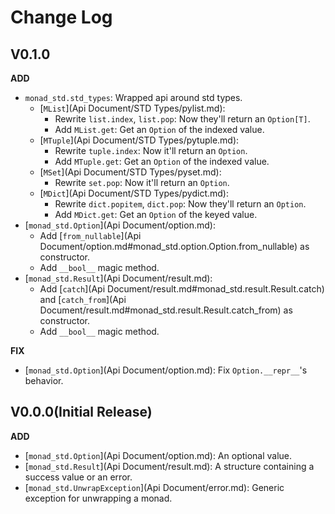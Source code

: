 # Change Log

## V0.1.0

**ADD**

- `monad_std.std_types`: Wrapped api around std types.
    - [`MList`](Api Document/STD Types/pylist.md):
        - Rewrite `list.index`, `list.pop`: Now they'll return an `Option[T]`.
        - Add `MList.get`: Get an `Option` of the indexed value.
    - [`MTuple`](Api Document/STD Types/pytuple.md):
        - Rewrite `tuple.index`: Now it'll return an `Option`.
        - Add `MTuple.get`: Get an `Option` of the indexed value.
    - [`MSet`](Api Document/STD Types/pyset.md):
        - Rewrite `set.pop`: Now it'll return an `Option`.
    - [`MDict`](Api Document/STD Types/pydict.md):
        - Rewrite `dict.popitem`, `dict.pop`: Now they'll return an `Option`.
        - Add `MDict.get`: Get an `Option` of the keyed value.
- [`monad_std.Option`](Api Document/option.md):
    - Add [`from_nullable`](Api Document/option.md#monad_std.option.Option.from_nullable) as constructor.
    - Add `__bool__` magic method.
- [`monad_std.Result`](Api Document/result.md):
    - Add [`catch`](Api Document/result.md#monad_std.result.Result.catch)
      and [`catch_from`](Api Document/result.md#monad_std.result.Result.catch_from) as constructor.
    - Add `__bool__` magic method.

**FIX**

- [`monad_std.Option`](Api Document/option.md): Fix `Option.__repr__`'s behavior.

## V0.0.0(Initial Release)

**ADD**

- [`monad_std.Option`](Api Document/option.md): An optional value.
- [`monad_std.Result`](Api Document/result.md): A structure containing a success value or an error.
- [`monad_std.UnwrapException`](Api Document/error.md): Generic exception for unwrapping a monad.
